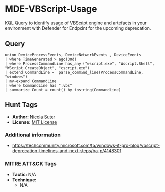 # MDE-VBScript-Usage

KQL Query to identify usage of VBScript engine and artefacts in your environment with Defender for Endpoint for the upcoming deprecation.

## Query

```kusto
union DeviceProcessEvents, DeviceNetworkEvents , DeviceEvents
| where TimeGenerated > ago(30d)
| where ProcessCommandLine has_any ("wscript.exe", "Wscript.Shell", "WScript.CreateObject", "cscript.exe")
| extend CommandLine =  parse_command_line(ProcessCommandLine, "windows")
| mv-expand CommandLine
| where CommandLine has ".vbs"
| summarize Count = count() by tostring(CommandLine)
```

## Hunt Tags

* **Author:** [Nicola Suter](https://nicolasuter.ch)
* **License:** [MIT License](https://github.com/nicolonsky/techblog/blob/master/LICENSE)

### Additional information

* <https://techcommunity.microsoft.com/t5/windows-it-pro-blog/vbscript-deprecation-timelines-and-next-steps/ba-p/4148301>

### MITRE ATT&CK Tags

* **Tactic:** N/A
* **Technique:**
    * N/A
